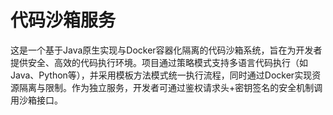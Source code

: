 # 代码沙箱服务
这是一个基于Java原生实现与Docker容器化隔离的代码沙箱系统，旨在为开发者提供安全、高效的代码执行环境。项目通过策略模式支持多语言代码执行（如Java、Python等），并采用模板方法模式统一执行流程，同时通过Docker实现资源隔离与限制。作为独立服务，开发者可通过鉴权请求头+密钥签名的安全机制调用沙箱接口。